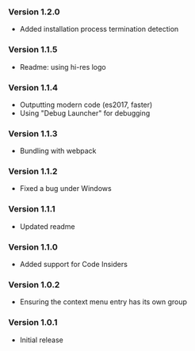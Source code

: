 ### Version 1.2.0
- Added installation process termination detection

### Version 1.1.5
- Readme: using hi-res logo

### Version 1.1.4
- Outputting modern code (es2017, faster)
- Using "Debug Launcher" for debugging

### Version 1.1.3
- Bundling with webpack

### Version 1.1.2
- Fixed a bug under Windows

### Version 1.1.1
- Updated readme

### Version 1.1.0
- Added support for Code Insiders

### Version 1.0.2
- Ensuring the context menu entry has its own group

### Version 1.0.1
- Initial release
